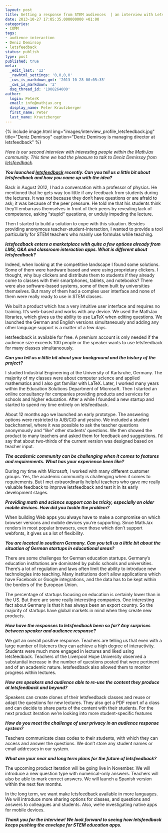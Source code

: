 ```yaml
---
layout: post
title: Getting a response from STEM audiences  | an interview with LetsFeedback
date: 2013-10-27 17:05:35.000000000 +01:00
categories:
- COMM
tags:
- audience interaction
- Deniz Demirsoy
- letsfeedback
status: publish
type: post
published: true
meta:
  _edit_last: '12'
  _rawhtml_settings: '0,0,0,0'
  _cws_is_markdown_gmt: '2013-10-28 00:05:35'
  _cws_is_markdown: '2'
  dsq_thread_id: '1908264000'
author:
  login: PeterK
  email: info@mathjax.org
  display_name: Peter Krautzberger
  first_name: Peter
  last_name: Krautzberger
---
```


{% include image.html img="images/interview_profile_letsfeedback.jpg" title="Deniz Demirsoy" caption="Deniz Demirsoy is managing director at letsfeedback" %}

_Here is our second interview with interesting people within the MathJax community. This time we had the pleasure to talk to Deniz Demirsoy from [letsfeedback](http://letsfeedback.net)._

**_You launched [letsfeedback](http://letsfeedback.net) recently. Can you tell us a little bit about letsfeedback and how you came up with the idea?_**

Back in August 2012, I had a conversation with a professor of physics. He mentioned that he gets way too little if any feedback from students during the lectures. It was not because they don‘t have questions or are afraid to ask; it was because of the peer pressure. He told me that his students think they‘ll embarrass themselves in front of their peers by revealing lack of competence, asking “stupid“ questions, or unduly impeding the lecture.

Then I started to build a solution to cope with this situation. Besides providing anonymous teacher-student-interaction, I wanted to provide a tool particularly for STEM teachers who mainly use formulas while teaching.

**_letsfeedback enters a marketplace with quite a few options already from LMS, Q&amp;A and classroom interaction apps. What is different about letsfeedback?_**

Indeed, when looking at the competitive landscape I found some solutions. Some of them were hardware based and were using proprietary clickers. I thought, why buy clickers and distribute them to students if they already come to classes with their smartphones, tablets, and notebooks? There were also software-based systems, some of them built by universities themselves. But many of them had a complex user interface and none of them were really ready to use in STEM classes.

We built a product which has a very intuitive user interface and requires no training. It’s web-based and works with any device. We used the MathJax libraries, which gives us the ability to use LaTeX when editing questions. We launched the German and English versions simultaneously and adding any other language support is a matter of a few days.

letsfeedback is available for free. A premium account is only needed if the audience size exceeds 100 people or the speaker wants to use letsfeedback for many classes simultaneously.

**_Can you tell us a little bit about your background and the history of the project?_**

I studied Industrial Engineering at the University of Karlsruhe, Germany. The majority of my classes were about computer science and applied mathematics and I also got familiar with LaTeX. Later, I worked many years within the Education Solutions Department of Microsoft. Then I started an online consultancy for companies providing products and services for schools and higher education. After a while I founded a new startup and started to spend my time entirely on letsfeedback.

About 12 months ago we launched an early prototype. The answering options were restricted to A/B/C/D and yes/no. We included a student backchannel, where it was possible to ask the teacher questions anonymously and “like” other students’ questions. We then showed the product to many teachers and asked them for feedback and suggestions. I’d say that about two-thirds of the current version was designed based on teacher input.

**_The academic community can be challenging when it comes to features and requirements. What has your experience been like?_**

During my time with Microsoft, I worked with many different customer groups. Yes, the academic community is challenging when it comes to requirements. But I met extraordinarily helpful teachers who gave me really valuable feedback to improve letsfeedback and test it in its early development stages.

**_Providing math and science support can be tricky, especially on older mobile devices. How did you tackle the problem?_**

When building Web apps you always have to make a compromise on which browser versions and mobile devices you’re supporting. Since MathJax renders in most popular browsers, even those which don’t support webfonts, it gives us a lot of flexibility.

**_You are located in southern Germany. Can you tell us a little bit about the situation of German startups in educational areas?_**

There are some challenges for German education startups. Germany’s education institutions are dominated by public schools and universities. There’s a lot of regulation and laws often limit the ability to introduce new technologies into teaching. Many institutions don’t allow applications which have Facebook or Google integrations, and the data has to be kept within the borders of the European Union.

The percentage of startups focusing on education is certainly lower than in the US. But there are some really interesting companies. One interesting fact about Germany is that it has always been an export country. So the majority of startups have global markets in mind when they create new products.

**_How have the responses to letsfeedback been so far? Any surprises between speaker and audience response?_**

We got an overall positive response. Teachers are telling us that even with a large number of listeners they can achieve a high degree of interactivity. Students were much more engaged in lectures and liked using letsfeedback. Teachers of the Liverpool Hope University observed a substantial increase in the number of questions posted that were pertinent and of an academic nature. letsfeedback also allowed them to monitor progress within lectures.

**_How are speakers and audience able to re-use the content they produce at letsfeedback and beyond?_**

Speakers can create clones of their letsfeedback classes and reuse or adapt the questions for new lectures. They also get a PDF report of a class and can decide to share parts of the content with their students. For the next product iteration we’re looking into more student-specific features

**_How do you meet the challenge of user privacy in an audience response system?_**

Teachers communicate class codes to their students, with which they can access and answer the questions. We don’t store any student names or email addresses in our system.

**_What are your near and long term plans for the future of letsfeedback?_**

The upcoming product iteration will be going live in November. We will introduce a new question type with numerical-only answers. Teachers will also be able to mark correct answers. We will launch a Spanish version within the next few months.

In the long term, we want make letsfeedback available in more languages. We will introduce more sharing options for classes, and questions and answers to colleagues and students. Also, we’re investigating native apps for mobile devices.

**_Thank you for the interview! We look forward to seeing how letsfeedback keeps pushing the envelope for STEM education apps._**